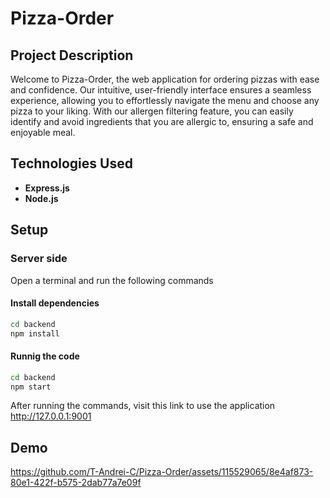 # Pizza-Order

## Project Description
Welcome to Pizza-Order, the web application for ordering pizzas with ease and confidence. Our intuitive, user-friendly interface ensures a seamless experience, allowing you to effortlessly navigate the menu and choose any pizza to your liking. With our allergen filtering feature, you can easily identify and avoid ingredients that you are allergic to, ensuring a safe and enjoyable meal.

## Technologies Used

- **Express.js**
- **Node.js**

## Setup

### Server side

Open a terminal and run the following commands

#### Install dependencies

```bash
cd backend
npm install
```

#### Runnig the code

```bash
cd backend
npm start
```

After running the commands, visit this link to use the application http://127.0.0.1:9001

## Demo 
https://github.com/T-Andrei-C/Pizza-Order/assets/115529065/8e4af873-80e1-422f-b575-2dab77a7e09f






